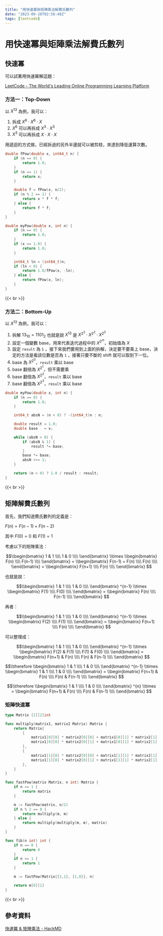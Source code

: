 ```yaml
---
title: "用快速冪與矩陣乘法解費氏數列"
date: "2023-09-28T02:58:48Z"
tags: [leetcode]
---
```


# 用快速冪與矩陣乘法解費氏數列

## 快速冪

可以試著用快速冪解這題：

[LeetCode - The World's Leading Online Programming Learning Platform](https://leetcode.com/problems/powx-n/description/)

### 方法一：Top-Down

以 $X^{13}$ 為例，我可以：

1. 拆成 $X^6 \cdot X^6 \cdot X$
2. $X^6$ 可以再拆成 $X^3 \cdot X^3$
3. $X^3$ 可以再拆成 $X \cdot X \cdot X$

用遞迴的方式做，已經拆過的另外半邊就可以被剪枝，來達到降低運算次數。

```C
double fPow(double x, int64_t n) {
    if (n == 0) {
        return 1.0;
    }
    if (n == 1) {
        return x;
    }

    double f = fPow(x, n/2);
    if (n % 2 == 1) {
        return x * f * f;
    } else {
        return f * f;
    }
}

double myPow(double x, int n) {
    if (n == 0) {
        return 1.0;
    }
    if (x == 1.0) {
        return 1.0;
    }

    int64_t ln = (int64_t)n;
    if (ln < 0) {
        return 1.0/fPow(x, -ln);
    } else {
        return fPow(x, ln);
    }
}
```

{{< br >}}

### 方法二：Bottom-Up

以 $X^{13}$ 為例，我可以：

1. 拆解 $13_{10} = 1101_{2}$ 也就是說 $X^{13}$ 是 $X^{2^3} \cdot X^{2^2} \cdot X^{2^0}$
2. 設定一個變數 base，用來代表迭代過程中的 $X^{2^m}$，初始值為 $X$
3. 設定 `result` 為 `1` ，接下來我們要用到上面的拆解，決定要不要乘上 base，決定的方法是看該位數是否為 `1` ，接著只要不斷的 shift 就可以取到下一位。
4. base 為 $X^{2^0}$，`result` 乘以 base
5. base 翻倍為 $X^{2^1}$，但不需要乘
6. base 翻倍為 $X^{2^2}$，`result` 乘以 base
7. base 翻倍為 $X^{2^3}$，`result` 乘以 base

```C
double myPow(double x, int n) {
    if (n == 0) {
        return 1.0;
    }

    int64_t absN = (n < 0) ? -(int64_t)n : n;

    double result = 1.0;
    double base   = x;

    while (absN > 0) {
        if (absN & 1) {
            result *= base;
        }
        base *= base;
        absN >>= 1;
    }

    return (n < 0) ? 1.0 / result : result;
}
```

{{< br >}}

## 矩陣解費氏數列

首先，我們知道費氏數列的定義是：

$F(n)=F(n−1)+F(n−2)$

其中 $F(0)=0$ 和 $F(1)=1$

考慮以下的矩陣乘法：

$$\\begin{bmatrix} 1 & 1 \\\\ 1 & 0 \\\\ \\end{bmatrix} \\times \\begin{bmatrix} F(n) \\\\ F(n-1) \\\\ \\end{bmatrix} = \\begin{bmatrix} F(n-1) + F(n) \\\\ F(n) \\\\ \\end{bmatrix} = \\begin{bmatrix} F(n+1) \\\\ F(n) \\\\ \\end{bmatrix} $$

也就是說：

$$\\begin{bmatrix} 1 & 1 \\\\ 1 & 0 \\\\ \\end{bmatrix} ^{n-1} \\times \\begin{bmatrix} F(1) \\\\ F(0) \\\\ \\end{bmatrix} = \\begin{bmatrix} F(n) \\\\ F(n-1) \\\\ \\end{bmatrix} $$

再者：

$$\\begin{bmatrix} 1 & 1 \\\\ 1 & 0 \\\\ \\end{bmatrix} ^{n-1} \\times \\begin{bmatrix} F(2) \\\\ F(1) \\\\ \\end{bmatrix} = \\begin{bmatrix} F(n+1) \\\\ F(n) \\\\ \\end{bmatrix} $$

可以整理成：

$$\\begin{bmatrix} 1 & 1 \\\\ 1 & 0 \\\\ \\end{bmatrix} ^{n-1} \\times \\begin{bmatrix} F(2) & F(1) \\\\ F(1) & F(0) \\\\ \\end{bmatrix} = \\begin{bmatrix} F(n+1) & F(n) \\\\ F(n) & F(n-1) \\\\ \\end{bmatrix} $$

$$\\therefore \\begin{bmatrix} 1 & 1 \\\\ 1 & 0 \\\\ \\end{bmatrix} ^{n-1} \\times \\begin{bmatrix} 1 & 1 \\\\ 1 & 0 \\\\ \\end{bmatrix} = \\begin{bmatrix} F(n+1) & F(n) \\\\ F(n) & F(n-1) \\\\ \\end{bmatrix} $$

$$\\therefore \\begin{bmatrix} 1 & 1 \\\\ 1 & 0 \\\\ \\end{bmatrix} ^{n} \\times = \\begin{bmatrix} F(n+1) & F(n) \\\\ F(n) & F(n-1) \\\\ \\end{bmatrix} $$

### 矩陣快速冪

```Go
type Matrix [2][2]int

func multiply(matrix1, matrix2 Matrix) Matrix {
    return Matrix{
        {
            matrix1[0][0] * matrix2[0][0] + matrix1[0][1] * matrix2[1][0],
            matrix1[0][0] * matrix2[0][1] + matrix1[0][1] * matrix2[1][1],
        },
        {
            matrix1[1][0] * matrix2[0][0] + matrix1[1][1] * matrix2[1][0],
            matrix1[1][0] * matrix2[0][1] + matrix1[1][1] * matrix2[1][1],
        },
    }
}

func fastPow(matrix Matrix, n int) Matrix {
    if n == 1 {
        return matrix
    }

    m := fastPow(matrix, n/2)
    if n % 2 == 0 {
        return multiply(m, m)
    } else {
        return multiply(multiply(m, m), matrix)
    }
}

func fib(n int) int {
    if n == 0 {
        return 0
    }
    if n == 1 {
        return 1
    }

    m := fastPow(Matrix{{1,1}, {1,0}}, n)

    return m[0][1]
}
```

{{< br >}}

## 參考資料

[快速冪 & 矩陣乘法 - HackMD](https://hackmd.io/@fdhscpp110/matix_fast_pow)